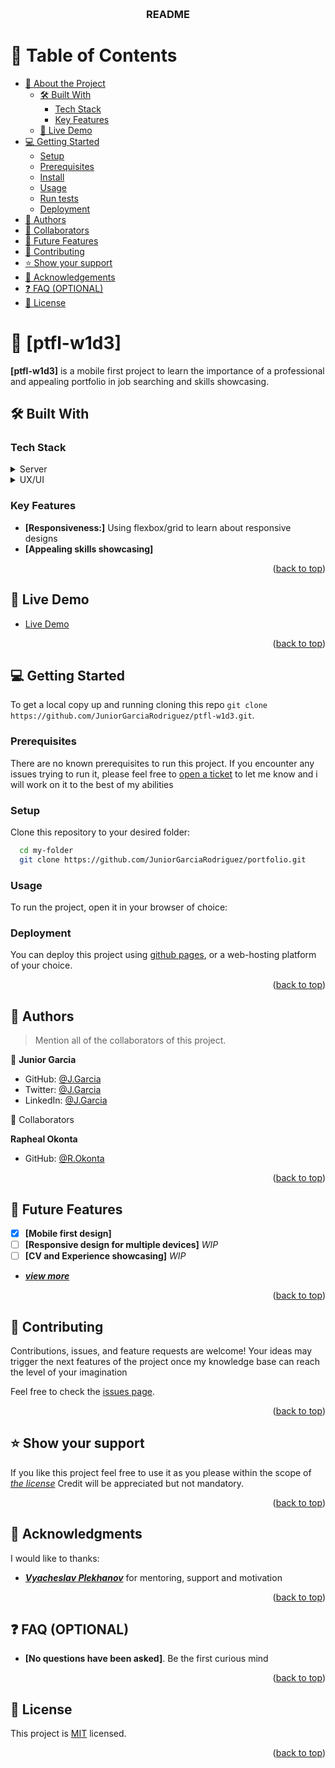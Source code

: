 <a name="readme-top"></a>

<div align="center">
  <br/>

  <h3><b>README</b></h3>

</div>

# 📗 Table of Contents

- [📖 About the Project](#about-project)
  - [🛠 Built With](#built-with)
    - [Tech Stack](#tech-stack)
    - [Key Features](#key-features)
  - [🚀 Live Demo](#live-demo)
- [💻 Getting Started](#getting-started)
  - [Setup](#setup)
  - [Prerequisites](#prerequisites)
  - [Install](#install)
  - [Usage](#usage)
  - [Run tests](#run-tests)
  - [Deployment](#triangular_flag_on_post-deployment)
- [👥 Authors](#authors)
- [👥 Collaborators](#collaborators)
- [🔭 Future Features](#future-features)
- [🤝 Contributing](#contributing)
- [⭐️ Show your support](#support)
- [🙏 Acknowledgements](#acknowledgements)
- [❓ FAQ (OPTIONAL)](#faq)
- [📝 License](#license)

# 📖 [ptfl-w1d3] <a name="about-project"></a>


**[ptfl-w1d3]** is a mobile first project to learn the importance of a professional and appealing portfolio in job searching and skills showcasing.

## 🛠 Built With <a name="built-with"></a>

### Tech Stack <a name="tech-stack"></a>

<details>
  <summary>Server</summary>
  <ul>
    <li><a href="https://developer.mozilla.org/en/docs/Learn/HTML">HTML</a></li>
    <li><a href="https://developer.mozilla.org/en/docs/Web/CSS">CSS</a></li>
  </ul>
</details>

<details>
  <summary>UX/UI</summary>
  <ul>
    <li><a href="https://www.figma.com/file/2qKQMab8u98Mb8Q97yO34N/Microverse-Student-Project-1-(Copy)?node-id=39%3A122&t=o6HnzPLGoWJmJqM1-1">Figma  (_WIP_)</a></li>
  </ul>
</details>


### Key Features <a name="key-features"></a>

- **[Responsiveness:]** Using flexbox/grid to learn about responsive designs
- **[Appealing skills showcasing]**

<p align="right">(<a href="#readme-top">back to top</a>)</p>

## 🚀 Live Demo <a name="live-demo"></a>

- [Live Demo](https://juniorgarciarodriguez.github.io/ptfl-w1d3/)

<p align="right">(<a href="#readme-top">back to top</a>)</p>

## 💻 Getting Started <a name="getting-started"></a>


To get a local copy up and running cloning this repo `git clone https://github.com/JuniorGarciaRodriguez/ptfl-w1d3.git`.

### Prerequisites

There are no known prerequisites to run this project. If you encounter any issues trying to run it, please feel
free to [open a ticket](../../issues/) to let me know and i will work on it to the best of my abilities

### Setup

Clone this repository to your desired folder:

```sh
  cd my-folder
  git clone https://github.com/JuniorGarciaRodriguez/portfolio.git
```

### Usage

To run the project, open it in your browser of choice:


### Deployment

You can deploy this project using [github pages](https://docs.github.com/en/pages/quickstart), or a web-hosting platform of your choice.



<p align="right">(<a href="#readme-top">back to top</a>)</p>


## 👥 Authors <a name="authors"></a>

> Mention all of the collaborators of this project.

👤 **Junior Garcia**

- GitHub: [@J.Garcia](https://github.com/JuniorGarciaRodriguez)
- Twitter: [@J.Garcia](https://twitter.com/JGarciaGez)
- LinkedIn: [@J.Garcia](https://www.linkedin.com/in/junior-g-078143191/)

👥 Collaborators <a name="collaborators"></a>

**Rapheal Okonta**

- GitHub: [@R.Okonta](https://github.com/3nityGitHub)

<p align="right">(<a href="#readme-top">back to top</a>)</p>

## 🔭 Future Features <a name="future-features"></a>

- [X] **[Mobile first design]**
- [ ] **[Responsive design for multiple devices]** _WIP_
- [ ] **[CV and Experience showcasing]** _WIP_
- **_[view more](./TODO.md)_**

<p align="right">(<a href="#readme-top">back to top</a>)</p>

## 🤝 Contributing <a name="contributing"></a>

Contributions, issues, and feature requests are welcome! Your ideas may trigger the next features of the project once my knowledge base can reach the level of your imagination

Feel free to check the [issues page](../../issues/).

<p align="right">(<a href="#readme-top">back to top</a>)</p>

## ⭐️ Show your support <a name="support"></a>

If you like this project feel free to use it as you please within the scope of _[the license](./LICENSE)_ Credit will be appreciated but not mandatory.

<p align="right">(<a href="#readme-top">back to top</a>)</p>


## 🙏 Acknowledgments <a name="acknowledgements"></a>

I would like to thanks:
- **_[Vyacheslav Plekhanov](https://www.linkedin.com/in/vyacheslav-plekhanov/)_** for mentoring, support and motivation

<p align="right">(<a href="#readme-top">back to top</a>)</p>

## ❓ FAQ (OPTIONAL) <a name="faq"></a>

- **[No questions have been asked]**. Be the first curious mind

<p align="right">(<a href="#readme-top">back to top</a>)</p>

<!-- LICENSE -->

## 📝 License <a name="license"></a>

This project is [MIT](./LICENSE) licensed.

<p align="right">(<a href="#readme-top">back to top</a>)</p>
